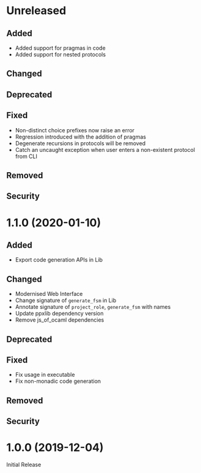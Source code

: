 # Unreleased

## Added

- Added support for pragmas in code
- Added support for nested protocols

## Changed

## Deprecated

## Fixed

- Non-distinct choice prefixes now raise an error
- Regression introduced with the addition of pragmas
- Degenerate recursions in protocols will be removed
- Catch an uncaught exception when user enters a non-existent protocol from CLI

## Removed

## Security

# 1.1.0 (2020-01-10)

## Added

- Export code generation APIs in Lib

## Changed

- Modernised Web Interface
- Change signature of `generate_fsm` in Lib
- Annotate signature of `project_role`, `generate_fsm` with names
- Update ppxlib dependency version
- Remove js_of_ocaml dependencies

## Deprecated

## Fixed

- Fix usage in executable
- Fix non-monadic code generation

## Removed

## Security

# 1.0.0 (2019-12-04)

Initial Release
